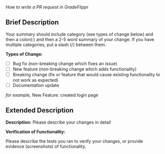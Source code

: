 _How to write a PR request in GradeFlippr_

## Brief Description

Your summary should include category (see types of change below) and then a colon(:) and then a 2-5 word summary of your change. If you have multiple categories, put a slash (/) between them.

**Types of Change:**

- [ ] Bug fix (non-breaking change which fixes an issue)
- [ ] New feature (non-breaking change which adds functionality)
- [ ] Breaking change (fix or feature that would cause existing functionality to not work as expected)
- [ ] Documentation update

_for example,_ New Feature: created login page

## Extended Description

**Description:** Please describe your changes in detail

**Verification of Functionality:**

Please describe the tests you ran to verify your changes, or provide evidence (screenshots) of functionality.
